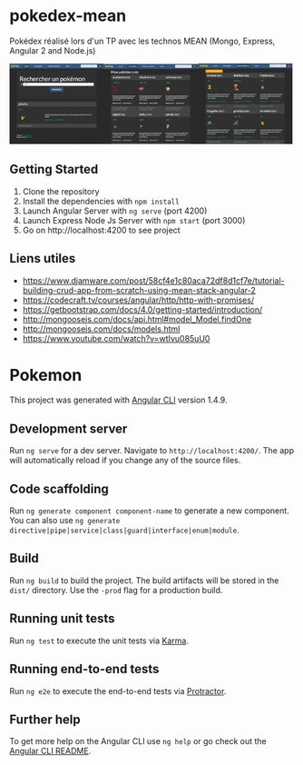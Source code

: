 # pokedex-mean
Pokédex réalisé lors d'un TP avec les technos MEAN (Mongo, Express, Angular 2 and Node.js)


<img src="./screenshot1.png" width="33%"><img src="./screenshot2.png" width="33%"><img src="./screenshot3.png" width="33%">

## Getting Started
1. Clone the repository
2. Install the dependencies with `npm install`
3. Launch Angular Server with `ng serve` (port 4200)
4. Launch Express Node Js Server with `npm start` (port 3000)
5. Go on http://localhost:4200 to see project

## Liens utiles
- https://www.djamware.com/post/58cf4e1c80aca72df8d1cf7e/tutorial-building-crud-app-from-scratch-using-mean-stack-angular-2
- https://codecraft.tv/courses/angular/http/http-with-promises/
- https://getbootstrap.com/docs/4.0/getting-started/introduction/
- http://mongoosejs.com/docs/api.html#model_Model.findOne
- http://mongoosejs.com/docs/models.html
- https://www.youtube.com/watch?v=wtIvu085uU0

# Pokemon

This project was generated with [Angular CLI](https://github.com/angular/angular-cli) version 1.4.9.

## Development server

Run `ng serve` for a dev server. Navigate to `http://localhost:4200/`. The app will automatically reload if you change any of the source files.

## Code scaffolding

Run `ng generate component component-name` to generate a new component. You can also use `ng generate directive|pipe|service|class|guard|interface|enum|module`.

## Build

Run `ng build` to build the project. The build artifacts will be stored in the `dist/` directory. Use the `-prod` flag for a production build.

## Running unit tests

Run `ng test` to execute the unit tests via [Karma](https://karma-runner.github.io).

## Running end-to-end tests

Run `ng e2e` to execute the end-to-end tests via [Protractor](http://www.protractortest.org/).

## Further help

To get more help on the Angular CLI use `ng help` or go check out the [Angular CLI README](https://github.com/angular/angular-cli/blob/master/README.md).

